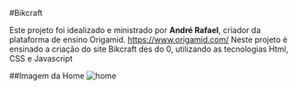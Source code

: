 #Bikcraft

Este projeto foi idealizado e ministrado por **André Rafael**, criador da plataforma de ensino Origamid.
<a>https://www.origamid.com/<a>
Neste projeto é ensinado a criação do site Bikcraft des do 0, utilizando as tecnologias Html, CSS e Javascript


##Imagem da Home
![home](https://user-images.githubusercontent.com/54044208/104760032-8cb28d00-573f-11eb-983d-7856d0fce552.jpg)
